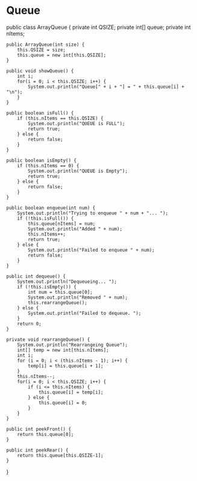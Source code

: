 Queue
=====
public class ArrayQueue {
	private int QSIZE;
	private int[] queue;
	private int nItems;

	public ArrayQueue(int size) {
		this.QSIZE = size;
		this.queue = new int[this.QSIZE];
	}

	public void showQueue() {
		int i;
		for(i = 0; i < this.QSIZE; i++) {
			System.out.println("Queue[" + i + "] = " + this.queue[i] + "\n");
		}
	}

	public boolean isFull() {
		if (this.nItems == this.QSIZE) {
			System.out.println("QUEUE is FULL");
			return true;
		} else {
			return false;
		}
	}

	public boolean isEmpty() {
		if (this.nItems == 0) {
			System.out.println("QUEUE is Empty");
			return true;
		} else {
			return false;
		}
	}

	public boolean enqueue(int num) {
		System.out.println("Trying to enqueue " + num + "... ");
		if (!this.isFull()) {
			this.queue[nItems] = num;
			System.out.println("Added " + num);
			this.nItems++;
			return true;
		} else {
			System.out.println("Failed to enqueue " + num);
			return false;
		}
	}

	public int dequeue() {
		System.out.println("Dequeueing... ");
		if (!this.isEmpty()) {
			int num = this.queue[0];
			System.out.println("Removed " + num);
			this.rearrangeQueue();
		} else {
			System.out.println("Failed to dequeue. ");
		}
		return 0;
	}

	private void rearrangeQueue() {
		System.out.println("Rearrangeing Queue");
		int[] temp = new int[this.nItems];
		int i;
		for (i = 0; i < (this.nItems - 1); i++) {
			temp[i] = this.queue[i + 1];
		}
		this.nItems--;
		for(i = 0; i < this.QSIZE; i++) {
			if (i <= this.nItems) {
				this.queue[i] = temp[i];
			} else {
				this.queue[i] = 0;
			}
		}
	}

	public int peekFront() {
		return this.queue[0];
	}		

	public int peekRear() {
		return this.queue[this.QSIZE-1];
	}	

}
